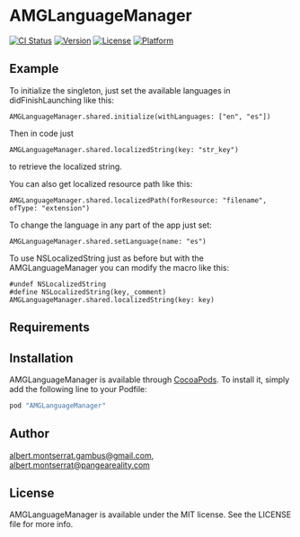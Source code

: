 # AMGLanguageManager

[![CI Status](http://img.shields.io/travis/albert.montserrat.gambus@gmail.com/AMGLanguageManager.svg?style=flat)](https://travis-ci.org/albert.montserrat.gambus@gmail.com/AMGLanguageManager)
[![Version](https://img.shields.io/cocoapods/v/AMGLanguageManager.svg?style=flat)](http://cocoapods.org/pods/AMGLanguageManager)
[![License](https://img.shields.io/cocoapods/l/AMGLanguageManager.svg?style=flat)](http://cocoapods.org/pods/AMGLanguageManager)
[![Platform](https://img.shields.io/cocoapods/p/AMGLanguageManager.svg?style=flat)](http://cocoapods.org/pods/AMGLanguageManager)

## Example

To initialize the singleton, just set the available languages in didFinishLaunching like this:

```
AMGLanguageManager.shared.initialize(withLanguages: ["en", "es"])
```

Then in code just

```
AMGLanguageManager.shared.localizedString(key: "str_key")
```

to retrieve the localized string.

You can also get localized resource path like this:

```
AMGLanguageManager.shared.localizedPath(forResource: "filename", ofType: "extension")
```

To change the language in any part of the app just set:

```
AMGLanguageManager.shared.setLanguage(name: "es")
```

To use NSLocalizedString just as before but with the AMGLanguageManager you can modify the macro like this:

```
#undef NSLocalizedString
#define NSLocalizedString(key,_comment) AMGLanguageManager.shared.localizedString(key: key)
```



## Requirements

## Installation

AMGLanguageManager is available through [CocoaPods](http://cocoapods.org). To install
it, simply add the following line to your Podfile:

```ruby
pod "AMGLanguageManager"
```

## Author

albert.montserrat.gambus@gmail.com, albert.montserrat@pangeareality.com

## License

AMGLanguageManager is available under the MIT license. See the LICENSE file for more info.

